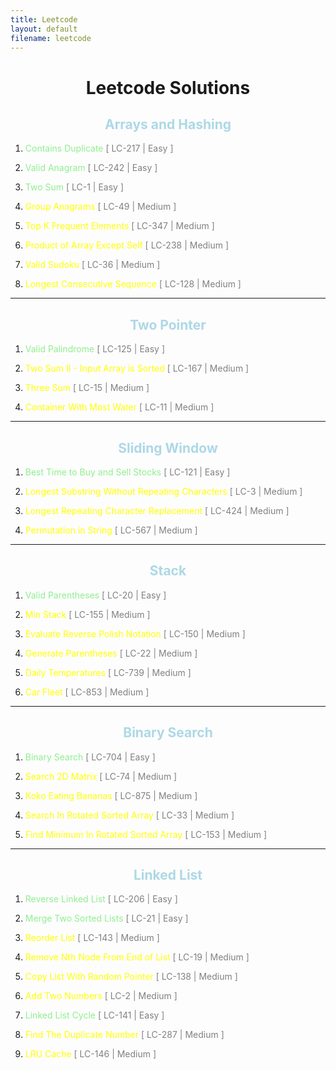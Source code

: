 ```yaml
---
title: Leetcode 
layout: default
filename: leetcode
--- 
```

<h1 style="text-align: center;">Leetcode Solutions</h1>

<h2 style="color: lightblue; text-align: center;">Arrays and Hashing</h2>

1.  <a style="text-decoration: none; color: lightgreen;" href="/dsvinod90/leetcode/contains_duplicate">Contains Duplicate</a><span style="color: gray;"> [ LC-217 | Easy ]</span>

2. <a style="text-decoration: none; color: lightgreen;" href="/dsvinod90/leetcode/valid_anagram">Valid Anagram</a><span style="color: gray;"> [ LC-242 | Easy ]</span>

3. <a style="text-decoration: none; color: lightgreen;" href="/dsvinod90/leetcode/two_sum">Two Sum</a><span style="color: gray;"> [ LC-1 | Easy ]</span>

4. <a style="text-decoration: none; color: yellow;" href="/dsvinod90/leetcode/group_anagrams">Group Anagrams</a><span style="color: gray;"> [ LC-49 | Medium ]</span>

5. <a style="text-decoration: none; color: yellow;" href="/dsvinod90/leetcode/top_k_frequent_elements">Top K Frequent Elements</a><span style="color: gray;"> [ LC-347 | Medium ]</span>

6. <a style="text-decoration: none; color: yellow;" href="/dsvinod90/leetcode/product_of_array_except_self">Product of Array Except Self</a><span style="color: gray;"> [ LC-238 | Medium ]</span>

7. <a style="text-decoration: none; color: yellow;" href="/dsvinod90/leetcode/valid_sudoku">Valid Sudoku</a><span style="color: gray;"> [ LC-36 | Medium ]</span>

8. <a style="text-decoration: none; color: yellow;" href="/dsvinod90/leetcode/longest_consecutive_sequence">Longest Consecutive Sequence</a><span style="color: gray;"> [ LC-128 | Medium ]</span>

<hr>

<h2 style="color: lightblue; text-align: center;">Two Pointer</h2>

1. <a style="text-decoration: none; color: lightgreen;" href="/dsvinod90/leetcode/valid_palindrome">Valid Palindrome</a><span style="color: gray;"> [ LC-125 | Easy ]</span>

2. <a style="text-decoration: none; color: yellow;" href="/dsvinod90/leetcode/two_sum_ii">Two Sum II - Input Array is Sorted</a><span style="color: gray;"> [ LC-167 | Medium ]</span>

3. <a style="text-decoration: none; color: yellow;" href="/dsvinod90/leetcode/three_sum">Three Sum</a><span style="color: gray;"> [ LC-15 | Medium ]</span>

4. <a style="text-decoration: none; color: yellow;" href="/dsvinod90/leetcode/container_with_most_water">Container With Most Water</a><span style="color: gray;"> [ LC-11 | Medium ]</span>

<hr>

<h2 style="color: lightblue; text-align: center;">Sliding Window</h2>

1. <a style="text-decoration: none; color: lightgreen;" href="/dsvinod90/leetcode/best_time_to_buy_and_sell_stocks">Best Time to Buy and Sell Stocks</a><span style="color: gray;"> [ LC-121 | Easy ]</span>

2. <a style="text-decoration: none; color: yellow;" href="/dsvinod90/leetcode/longest_substring_without_repeating_characters">Longest Substring Without Repeating Characters</a><span style="color: gray;"> [ LC-3 | Medium ]</span>

3. <a style="text-decoration: none; color: yellow;" href="/dsvinod90/leetcode/longest_repeating_character_replacement">Longest Repeating Character Replacement</a><span style="color: gray;"> [ LC-424 | Medium ]</span>

4. <a style="text-decoration: none; color: yellow;" href="/dsvinod90/leetcode/permutation_in_string">Permutation in String</a><span style="color: gray;"> [ LC-567 | Medium ]</span>

<hr>

<h2 style="color: lightblue; text-align: center;">Stack</h2>

1. <a style="text-decoration: none; color: lightgreen;" href="/dsvinod90/leetcode/valid_parentheses">Valid Parentheses</a><span style="color: gray;"> [ LC-20 | Easy ]</span>

2. <a style="text-decoration: none; color: yellow;" href="/dsvinod90/leetcode/min_stack">Min Stack</a><span style="color: gray;"> [ LC-155 | Medium ]</span>

3. <a style="text-decoration: none; color: yellow;" href="/dsvinod90/leetcode/reverse_polish_notation">Evaluate Reverse Polish Notation</a><span style="color: gray;"> [ LC-150 | Medium ]</span>

4. <a style="text-decoration: none; color: yellow;" href="/dsvinod90/leetcode/generate_parentheses">Generate Parentheses</a><span style="color: gray;"> [ LC-22 | Medium ]</span>

5. <a style="text-decoration: none; color: yellow;" href="/dsvinod90/leetcode/daily_temperatures">Daily Temperatures</a><span style="color: gray;"> [ LC-739 | Medium ]</span>

6. <a style="text-decoration: none; color: yellow;" href="/dsvinod90/leetcode/car_fleet">Car Fleet</a><span style="color: gray;"> [ LC-853 | Medium ]</span>

<hr>

<h2 style="color: lightblue; text-align: center;">Binary Search</h2>

1. <a style="text-decoration: none; color: lightgreen;" href="/dsvinod90/leetcode/binary_search">Binary Search</a><span style="color: gray;"> [ LC-704 | Easy ]</span>

2. <a style="text-decoration: none; color: yellow;" href="/dsvinod90/leetcode/search_2d_matrix">Search 2D Matrix</a><span style="color: gray;"> [ LC-74 | Medium ]</span>

3. <a style="text-decoration: none; color: yellow;" href="/dsvinod90/leetcode/koko_eating_bananas">Koko Eating Bananas</a><span style="color: gray;"> [ LC-875 | Medium ]</span>

4. <a style="text-decoration: none; color: yellow;" href="/dsvinod90/leetcode/search_in_rotated_sorted_array">Search In Rotated Sorted Array</a><span style="color: gray;"> [ LC-33 | Medium ]</span>

5. <a style="text-decoration: none; color: yellow;" href="/dsvinod90/leetcode/find_minimum_in_rotated_sorted_array">Find Minimum In Rotated Sorted Array</a><span style="color: gray;"> [ LC-153 | Medium ]</span>

<hr>

<h2 style="color: lightblue; text-align: center;">Linked List</h2>

1. <a style="text-decoration: none; color: lightgreen;" href="/dsvinod90/leetcode/reverse_linked_list">Reverse Linked List</a><span style="color: gray;"> [ LC-206 | Easy ]</span>

2. <a style="text-decoration: none; color: lightgreen;" href="/dsvinod90/leetcode/merge_two_sorted_lists">Merge Two Sorted Lists</a><span style="color: gray;"> [ LC-21 | Easy ]</span>

3. <a style="text-decoration: none; color: yellow;" href="/dsvinod90/leetcode/reorder_list">Reorder List</a><span style="color: gray;"> [ LC-143 | Medium ]</span>

4. <a style="text-decoration: none; color: yellow;" href="/dsvinod90/leetcode/remove_nth_node_from_end_of_list">Remove Nth Node From End of List</a><span style="color: gray;"> [ LC-19 | Medium ]</span>

5. <a style="text-decoration: none; color: yellow;" href="/dsvinod90/leetcode/copy_list_with_random_pointer">Copy List With Random Pointer</a><span style="color: gray;"> [ LC-138 | Medium ]</span>

6. <a style="text-decoration: none; color: yellow;" href="/dsvinod90/leetcode/add_two_numbers">Add Two Numbers</a><span style="color: gray;"> [ LC-2 | Medium ]</span>

7. <a style="text-decoration: none; color: lightgreen;" href="/dsvinod90/leetcode/linked_list_cycle">Linked List Cycle</a><span style="color: gray;"> [ LC-141 | Easy ]</span>

8. <a style="text-decoration: none; color: yellow;" href="/dsvinod90/leetcode/find_duplicate_number">Find The Duplicate Number</a><span style="color: gray;"> [ LC-287 | Medium ]</span>

9. <a style="text-decoration: none; color: yellow;" href="/dsvinod90/leetcode/lru_cache">LRU Cache</a><span style="color: gray;"> [ LC-146 | Medium ]</span>